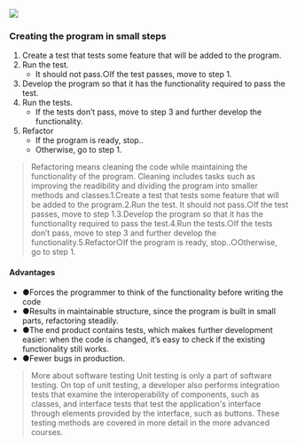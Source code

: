 
![](https://github.com/mooc-fl/media/blob/main/java%20programming%201/p6-unit%20testing-1.png?raw=true)
### Creating the program in small steps
1. Create a test that tests some feature that will be added to the program.
2. Run the test.
   - It should not pass.○If the test passes, move to step 1.
3. Develop the program so that it has the functionality required to pass the test.
4. Run the tests.
   - If the tests don’t pass, move to step 3 and further develop the functionality.
5. Refactor
   -  If the program is ready, stop..
   -  Otherwise, go to step 1.
> Refactoring means cleaning the code while maintaining the functionality of the program. Cleaning includes tasks such as improving the readibility  and dividing the program into smaller methods and classes.1.Create a test that tests some feature that will be added to the program.2.Run the test. It should not pass.○If the test passes, move to step 1.3.Develop the program so that it has the functionality required to pass the test.4.Run the tests.○If the tests don’t pass, move to step 3 and further develop the functionality.5.Refactor○If the program is ready, stop..○Otherwise, go to step 1.
#### Advantages
- ●Forces the programmer to think of the functionality before writing the code
- ●Results in maintainable structure, since the program is built in small parts, refactoring steadily.
- ●The end product contains tests, which makes further development easier: when the code is changed, it’s easy to check if the existing functionality still works.
- ●Fewer bugs in production.
> More about software testing
Unit testing is only a part of software testing. On top of unit testing, a developer also performs integration tests that examine the interoperability of components, such as classes, and interface tests that test the application's interface through elements provided by the interface, such as buttons.
These testing methods are covered in more detail in the more advanced courses.
